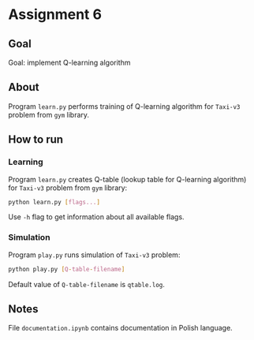 # Assignment 6

## Goal

Goal: implement Q-learning algorithm

## About

Program `learn.py` performs training of Q-learning algorithm for `Taxi-v3` problem from `gym` library.

## How to run

### Learning

Program `learn.py` creates Q-table (lookup table for Q-learning algorithm) for `Taxi-v3` problem from `gym` library:

```bash
python learn.py [flags...]
```

Use `-h` flag to get information about all available flags.

### Simulation

Program `play.py` runs simulation of `Taxi-v3` problem:

```bash
python play.py [Q-table-filename]
```

Default value of `Q-table-filename` is `qtable.log`.

## Notes

File `documentation.ipynb` contains documentation in Polish language.
